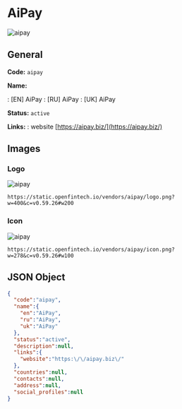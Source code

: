 
# AiPay 
![aipay](https://static.openfintech.io/vendors/aipay/logo.png?w=400&c=v0.59.26#w200)  

## General 
 
**Code:** `aipay` 
 
**Name:** 
 
:	[EN] AiPay 
:	[RU] AiPay 
:	[UK] AiPay 
 
**Status:** `active` 
 
**Links:** 
: website [https://aipay.biz/](https://aipay.biz/) 
 

## Images 

### Logo 
 
![aipay](https://static.openfintech.io/vendors/aipay/logo.png?w=400&c=v0.59.26#w200)  

```
https://static.openfintech.io/vendors/aipay/logo.png?w=400&c=v0.59.26#w200
```  

### Icon 
 
![aipay](https://static.openfintech.io/vendors/aipay/icon.png?w=278&c=v0.59.26#w100)  

```
https://static.openfintech.io/vendors/aipay/icon.png?w=278&c=v0.59.26#w100
```  

## JSON Object 

```json
{
  "code":"aipay",
  "name":{
    "en":"AiPay",
    "ru":"AiPay",
    "uk":"AiPay"
  },
  "status":"active",
  "description":null,
  "links":{
    "website":"https:\/\/aipay.biz\/"
  },
  "countries":null,
  "contacts":null,
  "address":null,
  "social_profiles":null
}
```  
